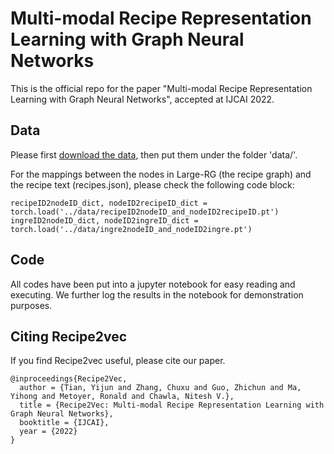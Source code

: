 # Multi-modal Recipe Representation Learning with Graph Neural Networks
This is the official repo for the paper "Multi-modal Recipe Representation Learning with Graph Neural Networks", accepted at IJCAI 2022.

## Data
Please first [download the data](https://drive.google.com/drive/folders/1n-ednzpdi_xgPDwXW-xmcChBotOqpTbb?usp=sharing), then put them under the folder 'data/'.

For the mappings between the nodes in Large-RG (the recipe graph) and the recipe text (recipes.json), please check the following code block:
```
recipeID2nodeID_dict, nodeID2recipeID_dict = torch.load('../data/recipeID2nodeID_and_nodeID2recipeID.pt')
ingreID2nodeID_dict, nodeID2ingreID_dict = torch.load('../data/ingre2nodeID_and_nodeID2ingre.pt')
```

## Code
All codes have been put into a jupyter notebook for easy reading and executing. We further log the results in the notebook for demonstration purposes. 


## Citing Recipe2vec
If you find Recipe2vec useful, please cite our paper.
```
@inproceedings{Recipe2Vec,
  author = {Tian, Yijun and Zhang, Chuxu and Guo, Zhichun and Ma, Yihong and Metoyer, Ronald and Chawla, Nitesh V.},
  title = {Recipe2Vec: Multi-modal Recipe Representation Learning with Graph Neural Networks},
  booktitle = {IJCAI},
  year = {2022}
}
```

